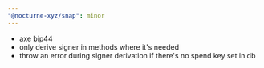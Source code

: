 ```yaml
---
"@nocturne-xyz/snap": minor
---
```


- axe bip44
- only derive signer in methods where it's needed
- throw an error during signer derivation if there's no spend key set in db
